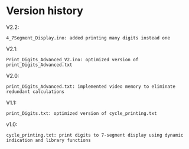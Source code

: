 # Version history
V2.2:
    
    4_7Segment_Display.ino: added printing many digits instead one

V2.1:
    
    Print_Digits_Advanced_V2.ino: optimized version of print_Digits_Advanced.txt
    
V2.0:

    print_Digits_Advanced.txt: implemented video memory to eliminate redundant calculations
    
V1.1:

    print_Digits.txt: optimized version of cycle_printing.txt
    
v1.0:
    
    cycle_printing.txt: print digits to 7-segment display using dynamic indication and library functions    
